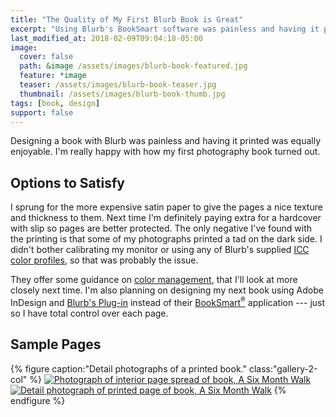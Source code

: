 ```yaml
---
title: "The Quality of My First Blurb Book is Great"
excerpt: "Using Blurb's BookSmart software was painless and having it printed was equally enjoyable."
last_modified_at: 2018-02-09T09:04:18-05:00
image: 
  cover: false
  path: &image /assets/images/blurb-book-featured.jpg
  feature: *image
  teaser: /assets/images/blurb-book-teaser.jpg
  thumbnail: /assets/images/blurb-book-thumb.jpg
tags: [book, design]
support: false
---
```


Designing a book with Blurb was painless and having it printed was equally enjoyable. I'm really happy with how my first photography book turned out.

## Options to Satisfy

I sprung for the more expensive satin paper to give the pages a nice texture and thickness to them. Next time I'm definitely paying extra for a hardcover with slip so pages are better protected. The only negative I've found with the printing is that some of my photographs printed a tad on the dark side. I didn't bother calibrating my monitor or using any of Blurb's supplied [ICC color profiles](http://www.blurb.com/downloads/Blurb_ICC_Profile.icc), so that was probably the issue.

They offer some guidance on [color management](http://www.blurb.com/color-management), that I'll look at more closely next time. I'm also planning on designing my next book using Adobe InDesign and [Blurb's Plug-in](http://www.blurb.com/indesign-plugin) instead of their [BookSmart<sup>®</sup>](http://www.blurb.com/booksmart) application --- just so I have total control over each page.

## Sample Pages

{% figure caption:"Detail photographs of a printed book." class:"gallery-2-col" %}
[![Photograph of interior page spread of book, A Six Month Walk](/assets/images/six-month-walk-interior-1-320.jpg)](/assets/images/six-month-walk-interior-1-1024.jpg)
[![Detail photograph of printed page of book, A Six Month Walk](/assets/images/six-month-walk-detail-print-320.jpg)](/assets/images/six-month-walk-detail-print-1024.jpg)
{% endfigure %}
